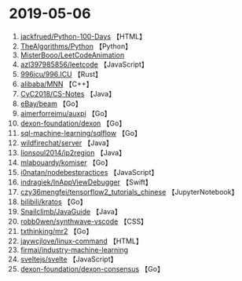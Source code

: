 # 2019-05-06

1. [jackfrued/Python-100-Days](https://github.com/jackfrued/Python-100-Days) 【HTML】
2. [TheAlgorithms/Python](https://github.com/TheAlgorithms/Python) 【Python】
3. [MisterBooo/LeetCodeAnimation](https://github.com/MisterBooo/LeetCodeAnimation) 
4. [azl397985856/leetcode](https://github.com/azl397985856/leetcode) 【JavaScript】
5. [996icu/996.ICU](https://github.com/996icu/996.ICU) 【Rust】
6. [alibaba/MNN](https://github.com/alibaba/MNN) 【C++】
7. [CyC2018/CS-Notes](https://github.com/CyC2018/CS-Notes) 【Java】
8. [eBay/beam](https://github.com/eBay/beam) 【Go】
9. [aimerforreimu/auxpi](https://github.com/aimerforreimu/auxpi) 【Go】
10. [dexon-foundation/dexon](https://github.com/dexon-foundation/dexon) 【Go】
11. [sql-machine-learning/sqlflow](https://github.com/sql-machine-learning/sqlflow) 【Go】
12. [wildfirechat/server](https://github.com/wildfirechat/server) 【Java】
13. [lionsoul2014/ip2region](https://github.com/lionsoul2014/ip2region) 【Java】
14. [mlabouardy/komiser](https://github.com/mlabouardy/komiser) 【Go】
15. [i0natan/nodebestpractices](https://github.com/i0natan/nodebestpractices) 【JavaScript】
16. [indragiek/InAppViewDebugger](https://github.com/indragiek/InAppViewDebugger) 【Swift】
17. [czy36mengfei/tensorflow2_tutorials_chinese](https://github.com/czy36mengfei/tensorflow2_tutorials_chinese) 【JupyterNotebook】
18. [bilibili/kratos](https://github.com/bilibili/kratos) 【Go】
19. [Snailclimb/JavaGuide](https://github.com/Snailclimb/JavaGuide) 【Java】
20. [robb0wen/synthwave-vscode](https://github.com/robb0wen/synthwave-vscode) 【CSS】
21. [txthinking/mr2](https://github.com/txthinking/mr2) 【Go】
22. [jaywcjlove/linux-command](https://github.com/jaywcjlove/linux-command) 【HTML】
23. [firmai/industry-machine-learning](https://github.com/firmai/industry-machine-learning) 
24. [sveltejs/svelte](https://github.com/sveltejs/svelte) 【JavaScript】
25. [dexon-foundation/dexon-consensus](https://github.com/dexon-foundation/dexon-consensus) 【Go】
